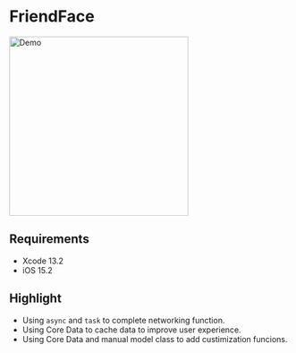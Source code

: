 # FriendFace

<img src="Documentation/demo.gif" alt="Demo" width="320"/>

## Requirements
* Xcode 13.2
* iOS 15.2

## Highlight
* Using `async` and `task` to complete networking function.
* Using Core Data to cache data to improve user experience.
* Using Core Data and manual model class to add custimization funcions.
